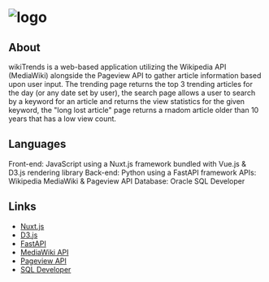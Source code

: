 # ![logo](https://github.com/Asinphi/DatabasesProject/assets/93962200/cb9cb2e7-1c38-4bae-99f6-f6b659ef03be)

## About
wikiTrends is a web-based application utilizing the Wikipedia API (MediaWiki) alongside the Pageview API to gather article information based upon user input. The trending page returns the top 3 trending articles for the day (or any date set by user), the search page allows a user to search by a keyword for an article and returns the view statistics for the given keyword, the "long lost article" page returns a rnadom article older than 10 years that has a low view count. 

## Languages
Front-end: JavaScript using a Nuxt.js framework bundled with Vue.js & D3.js rendering library
Back-end: Python using a FastAPI framework
APIs: Wikipedia MediaWiki & Pageview API
Database: Oracle SQL Developer

## Links
- [Nuxt.js](https://nuxt.com/)
- [D3.js](https://d3js.org/what-is-d3)
- [FastAPI](https://fastapi.tiangolo.com/)
- [MediaWiki API](https://www.mediawiki.org/wiki/API:Main_page)
- [Pageview API](https://wikitech.wikimedia.org/wiki/Analytics/AQS/Pageviews)
- [SQL Developer](https://www.oracle.com/database/sqldeveloper/technologies/what-is-sql-developer/#:~:text=Oracle%20SQL%20Developer%20allows%20you,and%20altering%20your%20RESTful%20services.)
